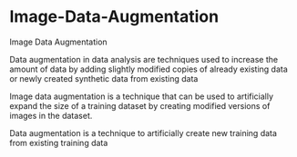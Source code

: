 # Image-Data-Augmentation
Image Data Augmentation

Data augmentation in data analysis are techniques used to increase the amount of data by adding slightly modified copies of already existing data or newly created synthetic data from existing data

Image data augmentation is a technique that can be used to artificially expand the size of a training dataset by creating modified versions of images in the dataset.

Data augmentation is a technique to artificially create new training data from existing training data
